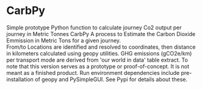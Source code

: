 # CarbPy
Simple prototype Python function to calculate journey Co2 output per journey in Metric Tonnes
CarbPy A process to Estimate the Carbon Dioxide Emmission in Metric Tons for a given journey.  
From/to Locations are identified and resolved to coordinates, then distance in kilometers calculated using geopy utilities.
GHG emissions (gCO2e/km) per transport mode are derived from 'our world in data' table extract.
To note that this version serves as a prototype or proof-of-concept. It is not meant as a finished product. 
Run environment dependencies include pre-installation of geopy and PySimpleGUI. See Pypi for details about these.
